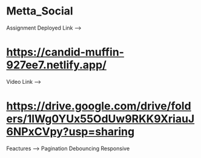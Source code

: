 # Metta_Social

Assignment Deployed Link --> 
# https://candid-muffin-927ee7.netlify.app/

Video Link --> 
# https://drive.google.com/drive/folders/1lWg0YUx55OdUw9RKK9XriauJ6NPxCVpy?usp=sharing


Feactures --> 
Pagination
Debouncing
Responsive
